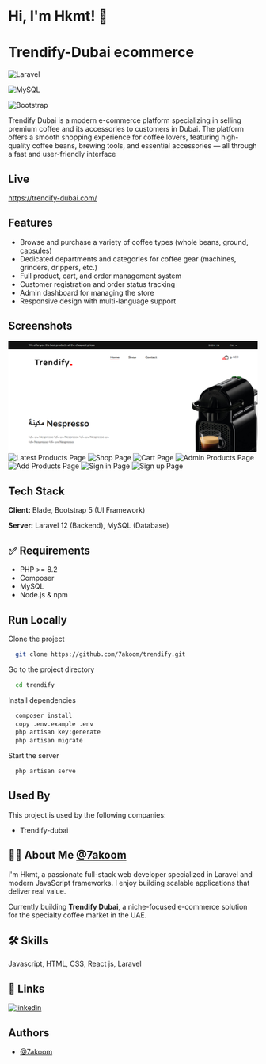 
# Hi, I'm Hkmt! 👋


# Trendify-Dubai ecommerce

![Laravel](https://img.shields.io/badge/Laravel-12-red?style=for-the-badge&logo=laravel)

![MySQL](https://img.shields.io/badge/Database-MySQL-blue?style=for-the-badge&logo=mysql)

![Bootstrap](https://img.shields.io/badge/UI-Bootstrap_5-purple?style=for-the-badge&logo=bootstrap)

Trendify Dubai is a modern e-commerce platform specializing in selling premium coffee and its accessories to customers in Dubai. The platform offers a smooth shopping experience for coffee lovers, featuring high-quality coffee beans, brewing tools, and essential accessories — all through a fast and user-friendly interface


## Live

https://trendify-dubai.com/


## Features

- Browse and purchase a variety of coffee types (whole beans, ground, capsules)
- Dedicated departments and categories for coffee gear (machines, grinders, drippers, etc.)
- Full product, cart, and order management system
- Customer registration and order status tracking
- Admin dashboard for managing the store
- Responsive design with multi-language support


## Screenshots

![Home Page](./screenshots/Screenshot%202025-07-21%20190718.png)
![Latest Products Page](./screenshots/Screenshot%202025-07-21%190754.png)
![Shop Page](./screenshots/Screenshot%202025-07-21%190817.png)
![Cart Page](./screenshots/Screenshot%202025-07-21%190847.png)
![Admin Products Page](./screenshots/Screenshot%202025-07-21%190923.png)
![Add Products Page](./screenshots/Screenshot%202025-07-21%190941.png)
![Sign in Page](./screenshots/Screenshot%202025-07-21%191024.png)
![Sign up Page](./screenshots/Screenshot%202025-07-21%191041.png)


## Tech Stack

**Client:** Blade, Bootstrap 5 (UI Framework)

**Server:** Laravel 12 (Backend), MySQL (Database)


## ✅ Requirements

- PHP >= 8.2
- Composer
- MySQL
- Node.js & npm 



## Run Locally

Clone the project

```bash
  git clone https://github.com/7akoom/trendify.git
```

Go to the project directory

```bash
  cd trendify
```

Install dependencies

```bash
  composer install
  copy .env.example .env
  php artisan key:generate
  php artisan migrate

```

Start the server

```bash
  php artisan serve
```


## Used By

This project is used by the following companies:

- Trendify-dubai


## 👨‍💻 About Me [@7akoom](https://www.github.com/7akoom)
I'm Hkmt, a passionate full-stack web developer specialized in Laravel and modern JavaScript frameworks. I enjoy building scalable applications that deliver real value.

Currently building **Trendify Dubai**, a niche-focused e-commerce solution for the specialty coffee market in the UAE.



## 🛠 Skills
Javascript, HTML, CSS, React js, Laravel


## 🔗 Links
[![linkedin](https://img.shields.io/badge/linkedin-0A66C2?style=for-the-badge&logo=linkedin&logoColor=white)](https://www.linkedin.com/in/hkmt-ali/)


## Authors

- [@7akoom](https://www.github.com/7akoom)


